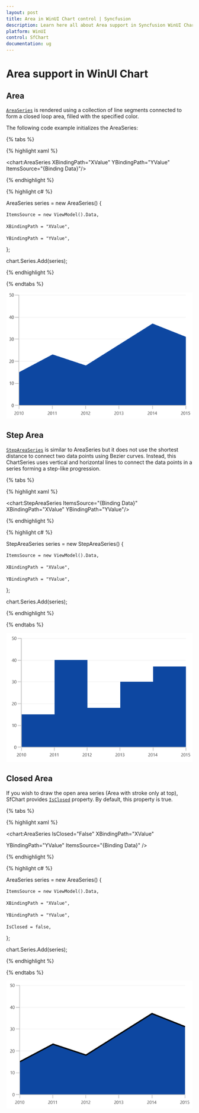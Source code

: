 ```yaml
---
layout: post
title: Area in WinUI Chart control | Syncfusion
description: Learn here all about Area support in Syncfusion WinUI Chart control.It is rendered using a collection of line segments connected to form a closed loop area.
platform: WinUI
control: SfChart
documentation: ug
---
```


# Area support in WinUI Chart

## Area 
[`AreaSeries`](https://help.syncfusion.com/cr/WinUI/Syncfusion.UI.Xaml.Charts.AreaSeries.html#) is rendered using a collection of line segments connected to form a closed loop area, filled with the specified color.

The following code example initializes the AreaSeries:

{% tabs %}

{% highlight xaml %}

<chart:AreaSeries XBindingPath="XValue" YBindingPath="YValue" ItemsSource="{Binding Data}"/>   

{% endhighlight %}

{% highlight c# %}

AreaSeries series = new AreaSeries()
{

    ItemsSource = new ViewModel().Data,

    XBindingPath = "XValue",

    YBindingPath = "YValue",

};

chart.Series.Add(series);

{% endhighlight %}

{% endtabs %}

![Area chart type in WinUI](Series_images/area_chart.png)

## Step Area

[`StepAreaSeries`](https://help.syncfusion.com/cr/WinUI/Syncfusion.UI.Xaml.Charts.StepAreaSeries.html#) is similar to AreaSeries but it does not use the shortest distance to connect two data points using Bezier curves. Instead, this ChartSeries uses vertical and horizontal lines to connect the data points in a series forming a step-like progression.

{% tabs %}

{% highlight xaml %}

<chart:StepAreaSeries ItemsSource="{Binding Data}" XBindingPath="XValue" YBindingPath="YValue"/>

{% endhighlight %}

{% highlight c# %}

StepAreaSeries series = new StepAreaSeries()
{

    ItemsSource = new ViewModel().Data,

    XBindingPath = "XValue",

    YBindingPath = "YValue",

};

chart.Series.Add(series);

{% endhighlight %}

{% endtabs %}

![StepArea chart type in WinUI](Series_images/steparea_chart.png)

## Closed Area

If you wish to draw the open area series (Area with stroke only at top), SfChart provides [`IsClosed`](https://help.syncfusion.com/cr/WinUI/Syncfusion.UI.Xaml.Charts.AreaSeries.html#Syncfusion_UI_Xaml_Charts_AreaSeries_IsClosed) property. By default, this property is true.

{% tabs %}

{% highlight xaml %}

<chart:AreaSeries IsClosed="False" XBindingPath="XValue" 

YBindingPath="YValue" ItemsSource="{Binding Data}" /> 

{% endhighlight %}

{% highlight c# %}

AreaSeries series = new AreaSeries()
{

    ItemsSource = new ViewModel().Data,

    XBindingPath = "XValue",

    YBindingPath = "YValue",

    IsClosed = false,

};

chart.Series.Add(series);

{% endhighlight %}

{% endtabs %}

![Closed area chart type in WinUI](Series_images/area_isclosed_false.png)
